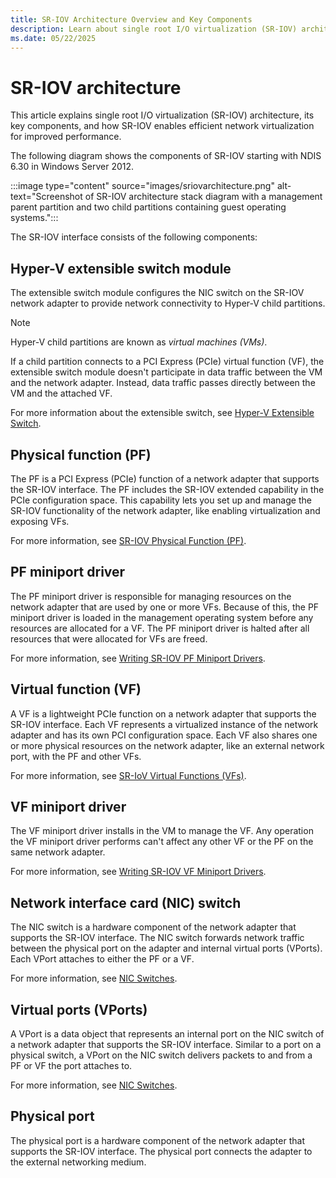 ```yaml
---
title: SR-IOV Architecture Overview and Key Components
description: Learn about single root I/O virtualization (SR-IOV) architecture, its components, and how it improves network virtualization performance. Explore key features and boost your network efficiency.
ms.date: 05/22/2025
---
```


# SR-IOV architecture

This article explains single root I/O virtualization (SR-IOV) architecture, its key components, and how SR-IOV enables efficient network virtualization for improved performance.

The following diagram shows the components of SR-IOV starting with NDIS 6.30 in Windows Server 2012.

:::image type="content" source="images/sriovarchitecture.png" alt-text="Screenshot of SR-IOV architecture stack diagram with a management parent partition and two child partitions containing guest operating systems.":::

The SR-IOV interface consists of the following components:

## Hyper-V extensible switch module 

The extensible switch module configures the NIC switch on the SR-IOV network adapter to provide network connectivity to Hyper-V child partitions.

> [!NOTE]
> Hyper-V child partitions are known as *virtual machines (VMs)*.

If a child partition connects to a PCI Express (PCIe) virtual function (VF), the extensible switch module doesn't participate in data traffic between the VM and the network adapter. Instead, data traffic passes directly between the VM and the attached VF.

For more information about the extensible switch, see [Hyper-V Extensible Switch](hyper-v-extensible-switch.md).

## Physical function (PF)  

The PF is a PCI Express (PCIe) function of a network adapter that supports the SR-IOV interface. The PF includes the SR-IOV extended capability in the PCIe configuration space. This capability lets you set up and manage the SR-IOV functionality of the network adapter, like enabling virtualization and exposing VFs.

For more information, see [SR-IOV Physical Function (PF)](sr-iov-physical-function--pf-.md).

## PF miniport driver  

The PF miniport driver is responsible for managing resources on the network adapter that are used by one or more VFs. Because of this, the PF miniport driver is loaded in the management operating system before any resources are allocated for a VF. The PF miniport driver is halted after all resources that were allocated for VFs are freed.

For more information, see [Writing SR-IOV PF Miniport Drivers](writing-sr-iov-pf-miniport-drivers.md).

## Virtual function (VF)  

A VF is a lightweight PCIe function on a network adapter that supports the SR-IOV interface. Each VF represents a virtualized instance of the network adapter and has its own PCI configuration space. Each VF also shares one or more physical resources on the network adapter, like an external network port, with the PF and other VFs.

For more information, see [SR-IoV Virtual Functions (VFs)](sr-iov-virtual-functions--vfs-.md).

## VF miniport driver  

The VF miniport driver installs in the VM to manage the VF. Any operation the VF miniport driver performs can't affect any other VF or the PF on the same network adapter.

For more information, see [Writing SR-IOV VF Miniport Drivers](writing-sr-iov-vf-miniport-drivers.md).

## Network interface card (NIC) switch  

The NIC switch is a hardware component of the network adapter that supports the SR-IOV interface. The NIC switch forwards network traffic between the physical port on the adapter and internal virtual ports (VPorts). Each VPort attaches to either the PF or a VF.

For more information, see [NIC Switches](nic-switches.md).

## Virtual ports (VPorts)  

A VPort is a data object that represents an internal port on the NIC switch of a network adapter that supports the SR-IOV interface. Similar to a port on a physical switch, a VPort on the NIC switch delivers packets to and from a PF or VF the port attaches to.

For more information, see [NIC Switches](nic-switches.md).

## Physical port  

The physical port is a hardware component of the network adapter that supports the SR-IOV interface. The physical port connects the adapter to the external networking medium.









